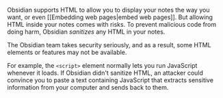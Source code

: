 Obsidian supports HTML to allow you to display your notes the way you want, or even [[Embedding web pages|embed web pages]]. But allowing HTML inside your notes comes with risks. To prevent malicious code from doing harm, Obsidian _sanitizes_ any HTML in your notes.

The Obsidian team takes security seriously, and as a result, some HTML elements or features may not be available.

For example, the `<script>` element normally lets you run JavaScript whenever it loads. If Obsidian didn't sanitize HTML, an attacker could convince you to paste a text containing JavaScript that extracts sensitive information from your computer and sends back to them.
